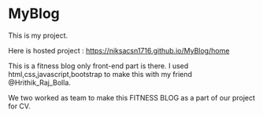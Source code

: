 # MyBlog
This is my project.

Here is hosted project :  https://niksacsn1716.github.io/MyBlog/home

This is a fitness blog only front-end part is there.
I used html,css,javascript,bootstrap to make this with my friend @Hrithik_Raj_Bolla.

We two worked as team to make this FITNESS BLOG as a part of our project for CV.
